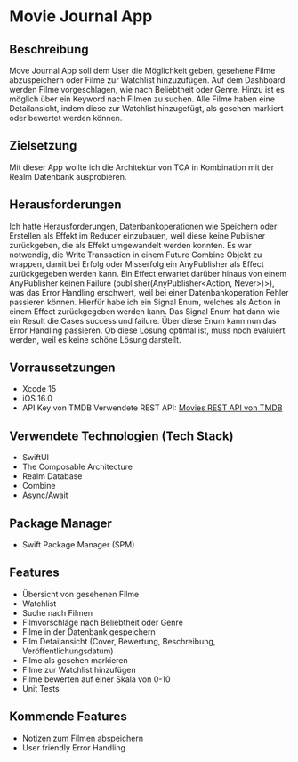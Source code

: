 # Movie Journal App

## Beschreibung
Move Journal App soll dem User die Möglichkeit geben, gesehene Filme abzuspeichern oder Filme zur Watchlist hinzuzufügen. 
Auf dem Dashboard werden Filme vorgeschlagen, wie nach Beliebtheit oder Genre. Hinzu ist es möglich über ein Keyword nach Filmen zu suchen.
Alle Filme haben eine Detailansicht, indem diese zur Watchlist hinzugefügt, als gesehen markiert oder bewertet werden können. 

## Zielsetzung
Mit dieser App wollte ich die Architektur von TCA in Kombination mit der Realm Datenbank ausprobieren.

## Herausforderungen
Ich hatte Herausforderungen, Datenbankoperationen wie Speichern oder Erstellen als Effekt im Reducer einzubauen, weil diese keine Publisher zurückgeben, die als Effekt umgewandelt werden konnten. Es war notwendig, die Write Transaction in einem Future Combine Objekt zu wrappen, damit bei Erfolg oder Misserfolg ein AnyPublisher als Effect zurückgegeben werden kann. 
Ein Effect erwartet darüber hinaus von einem AnyPublisher keinen Failure (publisher(AnyPublisher<Action, Never>)>), was das Error Handling erschwert, weil bei einer Datenbankoperation Fehler passieren können. Hierfür habe ich ein Signal Enum, welches als Action in einem Effect zurückgegeben werden kann. Das Signal Enum hat dann wie ein Result die Cases success und failure. Über diese Enum kann nun das Error Handling passieren. Ob diese Lösung optimal ist, muss noch evaluiert werden, weil es keine schöne Lösung darstellt. 

## Vorraussetzungen

- Xcode 15
- iOS 16.0
- API Key von TMDB
Verwendete REST API: [Movies REST API von TMDB](https://developer.themoviedb.org/reference/intro/getting-started)

## Verwendete Technologien (Tech Stack)
- SwiftUI
- The Composable Architecture
- Realm Database
- Combine
- Async/Await

## Package Manager
- Swift Package Manager (SPM)

## Features
- Übersicht von gesehenen Filme
- Watchlist
- Suche nach Filmen
- Filmvorschläge nach Beliebtheit oder Genre
- Filme in der Datenbank gespeichern
- Film Detailansicht (Cover, Bewertung, Beschreibung, Veröffentlichungsdatum)
- Filme als gesehen markieren
- Filme zur Watchlist hinzufügen
- Filme bewerten auf einer Skala von 0-10
- Unit Tests

## Kommende Features
- Notizen zum Filmen abspeichern
- User friendly Error Handling

